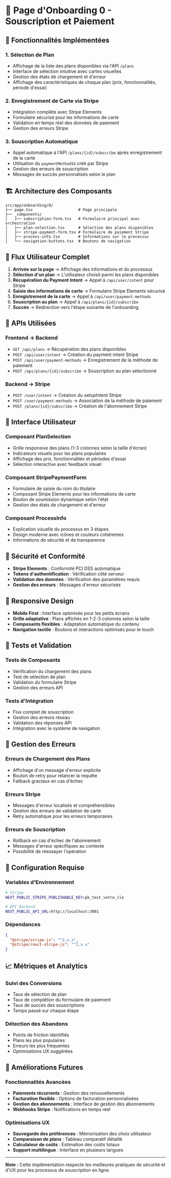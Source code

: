 # 🚀 Page d'Onboarding 0 - Souscription et Paiement

## 🎯 **Fonctionnalités Implémentées**

### 1. **Sélection de Plan**

- Affichage de la liste des plans disponibles via l'API `/plans`
- Interface de sélection intuitive avec cartes visuelles
- Gestion des états de chargement et d'erreur
- Affichage des caractéristiques de chaque plan (prix, fonctionnalités, période d'essai)

### 2. **Enregistrement de Carte via Stripe**

- Intégration complète avec Stripe Elements
- Formulaire sécurisé pour les informations de carte
- Validation en temps réel des données de paiement
- Gestion des erreurs Stripe

### 3. **Souscription Automatique**

- Appel automatique à l'API `/plans/{id}/subscribe` après enregistrement de la carte
- Utilisation du `paymentMethodId` créé par Stripe
- Gestion des erreurs de souscription
- Messages de succès personnalisés selon le plan

## 🏗️ **Architecture des Composants**

```
src/app/onboarding/0/
├── page.tsx                    # Page principale
├── _components/
│   ├── subscription-form.tsx   # Formulaire principal avec orchestration
│   ├── plan-selection.tsx      # Sélection des plans disponibles
│   ├── stripe-payment-form.tsx # Formulaire de paiement Stripe
│   ├── process-info.tsx        # Informations sur le processus
│   └── navigation-buttons.tsx  # Boutons de navigation
```

## 🔄 **Flux Utilisateur Complet**

1. **Arrivée sur la page** → Affichage des informations et du processus
2. **Sélection d'un plan** → L'utilisateur choisit parmi les plans disponibles
3. **Récupération du Payment Intent** → Appel à `/api/user/intent` pour Stripe
4. **Saisie des informations de carte** → Formulaire Stripe Elements sécurisé
5. **Enregistrement de la carte** → Appel à `/api/user/payment-methods`
6. **Souscription au plan** → Appel à `/api/plans/{id}/subscribe`
7. **Succès** → Redirection vers l'étape suivante de l'onboarding

## 🔌 **APIs Utilisées**

### Frontend → Backend

- `GET /api/plans` → Récupération des plans disponibles
- `POST /api/user/intent` → Création du payment intent Stripe
- `POST /api/user/payment-methods` → Enregistrement de la méthode de paiement
- `POST /api/plans/{id}/subscribe` → Souscription au plan sélectionné

### Backend → Stripe

- `POST /user/intent` → Création du setupIntent Stripe
- `POST /user/payment-methods` → Association de la méthode de paiement
- `POST /plans/{id}/subscribe` → Création de l'abonnement Stripe

## 🎨 **Interface Utilisateur**

### Composant PlanSelection

- Grille responsive des plans (1-3 colonnes selon la taille d'écran)
- Indicateurs visuels pour les plans populaires
- Affichage des prix, fonctionnalités et périodes d'essai
- Sélection interactive avec feedback visuel

### Composant StripePaymentForm

- Formulaire de saisie du nom du titulaire
- Composant Stripe Elements pour les informations de carte
- Bouton de soumission dynamique selon l'état
- Gestion des états de chargement et d'erreur

### Composant ProcessInfo

- Explication visuelle du processus en 3 étapes
- Design moderne avec icônes et couleurs cohérentes
- Informations de sécurité et de transparence

## 🔐 **Sécurité et Conformité**

- **Stripe Elements** : Conformité PCI DSS automatique
- **Tokens d'authentification** : Vérification côté serveur
- **Validation des données** : Vérification des paramètres requis
- **Gestion des erreurs** : Messages d'erreur sécurisés

## 📱 **Responsive Design**

- **Mobile First** : Interface optimisée pour les petits écrans
- **Grille adaptative** : Plans affichés en 1-2-3 colonnes selon la taille
- **Composants flexibles** : Adaptation automatique du contenu
- **Navigation tactile** : Boutons et interactions optimisés pour le touch

## 🧪 **Tests et Validation**

### Tests de Composants

- Vérification du chargement des plans
- Test de sélection de plan
- Validation du formulaire Stripe
- Gestion des erreurs API

### Tests d'Intégration

- Flux complet de souscription
- Gestion des erreurs réseau
- Validation des réponses API
- Intégration avec le système de navigation

## 🚨 **Gestion des Erreurs**

### Erreurs de Chargement des Plans

- Affichage d'un message d'erreur explicite
- Bouton de retry pour relancer la requête
- Fallback gracieux en cas d'échec

### Erreurs Stripe

- Messages d'erreur localisés et compréhensibles
- Gestion des erreurs de validation de carte
- Retry automatique pour les erreurs temporaires

### Erreurs de Souscription

- Rollback en cas d'échec de l'abonnement
- Messages d'erreur spécifiques au contexte
- Possibilité de réessayer l'opération

## 🔧 **Configuration Requise**

### Variables d'Environnement

```bash
# Stripe
NEXT_PUBLIC_STRIPE_PUBLISHABLE_KEY=pk_test_votre_cle

# API Backend
NEXT_PUBLIC_API_URL=http://localhost:3001
```

### Dépendances

```json
{
  "@stripe/stripe-js": "^2.x.x",
  "@stripe/react-stripe-js": "^2.x.x"
}
```

## 📈 **Métriques et Analytics**

### Suivi des Conversions

- Taux de sélection de plan
- Taux de complétion du formulaire de paiement
- Taux de succès des souscriptions
- Temps passé sur chaque étape

### Détection des Abandons

- Points de friction identifiés
- Plans les plus populaires
- Erreurs les plus fréquentes
- Optimisations UX suggérées

## 🚀 **Améliorations Futures**

### Fonctionnalités Avancées

- **Paiements récurrents** : Gestion des renouvellements
- **Facturation flexible** : Options de facturation personnalisées
- **Gestion des abonnements** : Interface de gestion des abonnements
- **Webhooks Stripe** : Notifications en temps réel

### Optimisations UX

- **Sauvegarde des préférences** : Mémorisation des choix utilisateur
- **Comparaison de plans** : Tableau comparatif détaillé
- **Calculateur de coûts** : Estimation des coûts totaux
- **Support multilingue** : Interface en plusieurs langues

---

**Note :** Cette implémentation respecte les meilleures pratiques de sécurité et d'UX pour les processus de souscription en ligne.
